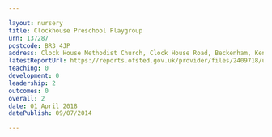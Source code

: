 ```yaml
---

layout: nursery
title: Clockhouse Preschool Playgroup
urn: 137287
postcode: BR3 4JP
address: Clock House Methodist Church, Clock House Road, Beckenham, Kent, BR3 4JP
latestReportUrl: https://reports.ofsted.gov.uk/provider/files/2409718/urn/137287.pdf
teaching: 0
development: 0
leadership: 2
outcomes: 0
overall: 2
date: 01 April 2018 
datePublish: 09/07/2014

---
```

